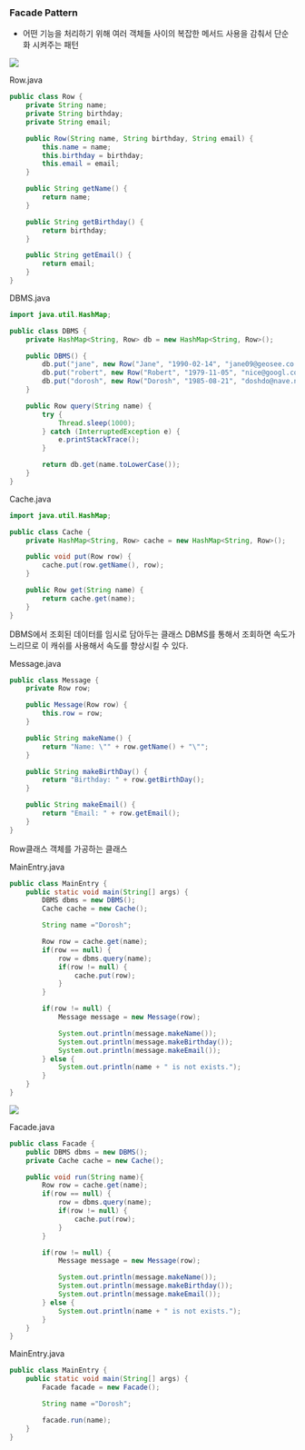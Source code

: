 ### Facade Pattern

- 어떤 기능을 처리하기 위해 여러 객체들 사이의 복잡한 메서드 사용을 감춰서 단순화 시켜주는 패턴

![](https://velog.velcdn.com/images/sanizzang00/post/f495949f-706e-4c22-a7d4-2cb08fedcd20/image.png)

Row.java

```java
public class Row {
    private String name;
    private String birthday;
    private String email;

    public Row(String name, String birthday, String email) {
        this.name = name;
        this.birthday = birthday;
        this.email = email;
    }

    public String getName() {
        return name;
    }

    public String getBirthday() {
        return birthday;
    }

    public String getEmail() {
        return email;
    }
}
```

DBMS.java

```java
import java.util.HashMap;

public class DBMS {
    private HashMap<String, Row> db = new HashMap<String, Row>();

    public DBMS() {
        db.put("jane", new Row("Jane", "1990-02-14", "jane09@geosee.co.kr"));
        db.put("robert", new Row("Robert", "1979-11-05", "nice@googl.com"));
        db.put("dorosh", new Row("Dorosh", "1985-08-21", "doshdo@nave.net"));
    }

    public Row query(String name) {
        try {
            Thread.sleep(1000);
        } catch (InterruptedException e) {
            e.printStackTrace();
        }

        return db.get(name.toLowerCase());
    }
}
```

Cache.java

```java
import java.util.HashMap;

public class Cache {
    private HashMap<String, Row> cache = new HashMap<String, Row>();

    public void put(Row row) {
        cache.put(row.getName(), row);
    }

    public Row get(String name) {
        return cache.get(name);
    }
}
```

DBMS에서 조회된 데이터를 임시로 담아두는 클래스
DBMS를 통해서 조회하면 속도가 느리므로 이 캐쉬를 사용해서 속도를 향상시킬 수 있다.

Message.java

```java
public class Message {
    private Row row;

    public Message(Row row) {
        this.row = row;
    }

    public String makeName() {
        return "Name: \"" + row.getName() + "\"";
    }

    public String makeBirthDay() {
        return "Birthday: " + row.getBirthDay();
    }

    public String makeEmail() {
        return "Email: " + row.getEmail();
    }
}
```

Row클래스 객체를 가공하는 클래스

MainEntry.java

```java
public class MainEntry {
    public static void main(String[] args) {
        DBMS dbms = new DBMS();
        Cache cache = new Cache();

        String name ="Dorosh";

        Row row = cache.get(name);
        if(row == null) {
            row = dbms.query(name);
            if(row != null) {
                cache.put(row);
            }
        }

        if(row != null) {
            Message message = new Message(row);

            System.out.println(message.makeName());
            System.out.println(message.makeBirthday());
            System.out.println(message.makeEmail());
        } else {
            System.out.println(name + " is not exists.");
        }
    }
}
```

![](https://velog.velcdn.com/images/sanizzang00/post/3f033a82-3380-430a-9f75-687636fffbdd/image.png)

Facade.java

```java
public class Facade {
    public DBMS dbms = new DBMS();
    private Cache cache = new Cache();

    public void run(String name){
        Row row = cache.get(name);
        if(row == null) {
            row = dbms.query(name);
            if(row != null) {
                cache.put(row);
            }
        }

        if(row != null) {
            Message message = new Message(row);

            System.out.println(message.makeName());
            System.out.println(message.makeBirthday());
            System.out.println(message.makeEmail());
        } else {
            System.out.println(name + " is not exists.");
        }
    }
}
```

MainEntry.java

```java
public class MainEntry {
    public static void main(String[] args) {
        Facade facade = new Facade();

        String name ="Dorosh";

        facade.run(name);
    }
}
```
